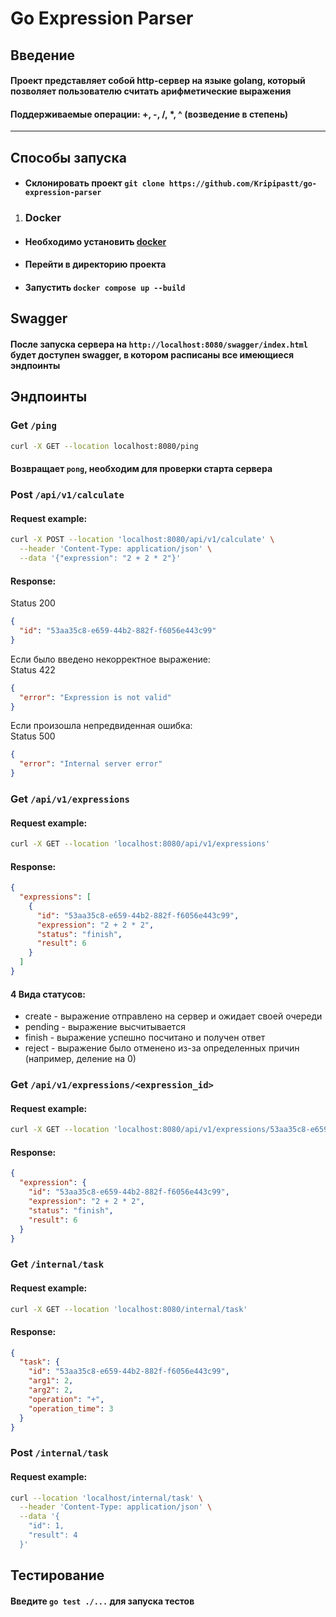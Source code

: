 # Go Expression Parser

## Введение

#### Проект представляет собой http-сервер на языке golang, который позволяет пользователю считать арифметические выражения

#### Поддерживаемые операции: +, -, /, *, ^ (возведение в степень)

----

## Способы запуска

- #### Склонировать проект `git clone https://github.com/Kripipastt/go-expression-parser`

1. ### Docker

- #### Необходимо установить [docker](https://www.docker.com/products/docker-desktop/)
- #### Перейти в директорию проекта
- #### Запустить `docker compose up --build`

[//]: # (2. ### Go)

[//]: # (- #### Необходимо установить [golang]&#40;https://go.dev/dl/&#41;)

[//]: # (- #### Перейти в директорию проекта)

[//]: # (- #### Скачать нужные пакеты `go mod download`)

[//]: # (- #### Запустить сервер `go run cmd/main.go`)

## Swagger

#### После запуска сервера на `http://localhost:8080/swagger/index.html` будет доступен swagger, в котором расписаны все имеющиеся эндпоинты

## Эндпоинты

### Get `/ping`

```bash
curl -X GET --location localhost:8080/ping
```

#### Возвращает `pong`, необходим для проверки старта сервера

### Post `/api/v1/calculate`

#### Request example:

```bash
curl -X POST --location 'localhost:8080/api/v1/calculate' \
  --header 'Content-Type: application/json' \
  --data '{"expression": "2 + 2 * 2"}'
```

#### Response:

Status 200

```json
{
  "id": "53aa35c8-e659-44b2-882f-f6056e443c99"
}
```

Если было введено некорректное выражение:  
Status 422

```json
{
  "error": "Expression is not valid"
}
```

Если произошла непредвиденная ошибка:  
Status 500

```json
{
  "error": "Internal server error"
}
```

### Get `/api/v1/expressions`

#### Request example:

```bash
curl -X GET --location 'localhost:8080/api/v1/expressions'
```

#### Response:

```json
{
  "expressions": [
    {
      "id": "53aa35c8-e659-44b2-882f-f6056e443c99",
      "expression": "2 + 2 * 2",
      "status": "finish",
      "result": 6
    }
  ]
}
```

#### 4 Вида статусов:

- create - выражение отправлено на сервер и ожидает своей очереди
- pending - выражение высчитывается
- finish - выражение успешно посчитано и получен ответ
- reject - выражение было отменено из-за определенных причин (например, деление на 0)

### Get `/api/v1/expressions/<expression_id>`

#### Request example:

```bash
curl -X GET --location 'localhost:8080/api/v1/expressions/53aa35c8-e659-44b2-882f-f6056e443c99'
```

#### Response:

```json
{
  "expression": {
    "id": "53aa35c8-e659-44b2-882f-f6056e443c99",
    "expression": "2 + 2 * 2",
    "status": "finish",
    "result": 6
  }
}
```

### Get `/internal/task`

#### Request example:

```bash
curl -X GET --location 'localhost:8080/internal/task'
```

#### Response:

```json
{
  "task": {
    "id": "53aa35c8-e659-44b2-882f-f6056e443c99",
    "arg1": 2,
    "arg2": 2,
    "operation": "+",
    "operation_time": 3
  }
}
```

### Post `/internal/task`

#### Request example:

```bash
curl --location 'localhost/internal/task' \
  --header 'Content-Type: application/json' \
  --data '{
    "id": 1,
    "result": 4
  }'
```

## Тестирование

#### Введите `go test ./...` для запуска тестов